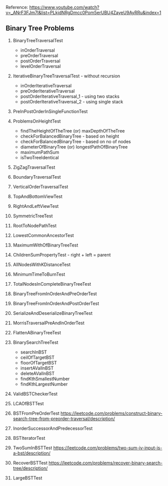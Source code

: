 Reference: https://www.youtube.com/watch?v=_ANrF3FJm7I&list=PLkjdNRgDmcc0Pom5erUBU4ZayeU9AyRRu&index=1

Binary Tree Problems 
  -
1. BinaryTreeTraversalTest
   - inOrderTraversal
   - preOrderTraversal
   - postOrderTraversal
   - levelOrderTraversal
2. IterativeBinaryTreeTraversalTest     - without recursion
   - inOrderIterativeTraversal
   - preOrderIterativeTraversal
   - postOrderIterativeTraversal_1  - using two stacks
   - postOrderIterativeTraversal_2  - using single stack
3. PreInPostOrderInSingleFunctionTest
4. ProblemsOnHeightTest

   - findTheHeightOfTheTree  (or) maxDepthOfTheTree
   - checkForBalancedBinaryTree - based on height
   - checkForBalancedBinaryTree - based on no of nodes
   - diameterOfBinaryTree (or) longestPathOfBinaryTree
   - maximumPathSum
   - isTwoTreeIdentical
5. ZigZagTraversalTest
6. BoundaryTraversalTest
7. VerticalOrderTraversalTest
8. TopAndBottomViewTest
9. RightAndLeftViewTest
10. SymmetricTreeTest
11. RootToNodePathTest
12. LowestCommonAncestorTest
13. MaximumWithOfBinaryTreeTest
14. ChildrenSumPropertyTest   - right + left = parent
15. AllNodesWithKDistanceTest
16. MinimumTimeToBurnTest
17. TotalNodesInCompleteBinaryTreeTest
18. BinaryTreeFromInOrderAndPreOrderTest
19. BinaryTreeFromInOrderAndPostOrderTest
20. SerializeAndDeserializeBinaryTreeTest
21. MorrisTraversalPreAndInOrderTest
22. FlattenABinaryTreeTest
23. BinarySearchTreeTest
    
      - searchInBST
      - ceilOfTargetBST
      - floorOfTargetBST
      - insertAValInBST
      - deleteAValInBST
      - findKthSmallestNumber
      - findKthLargestNumber
24. ValidBSTCheckerTest
25. LCAOfBSTTest
26. BSTFromPreOrderTest
    https://leetcode.com/problems/construct-binary-search-tree-from-preorder-traversal/description/
27. InorderSuccessorAndPredecessorTest
28. BSTIteratorTest
29. TwoSumInBSTTest
    https://leetcode.com/problems/two-sum-iv-input-is-a-bst/description/
30. RecoverBSTTest
    https://leetcode.com/problems/recover-binary-search-tree/description/
31. LargeBSTTest
        